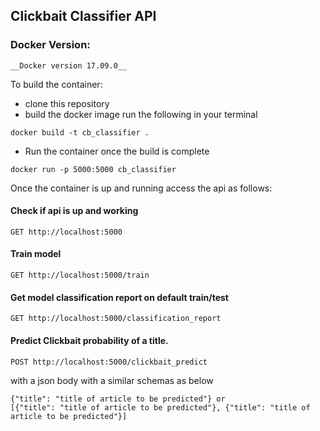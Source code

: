 ## Clickbait Classifier API

### Docker Version: 
  `__Docker version 17.09.0__`
  
To build the container:
 - clone this repository
 - build the docker image run the following in your terminal
 ```
 docker build -t cb_classifier . 
```
 - Run the container once the build is complete
```
docker run -p 5000:5000 cb_classifier 
```

Once the container is up and running access the api as follows:

#### Check if api is up and working 
``` GET http://localhost:5000 ```

#### Train model
``` GET http://localhost:5000/train ```

#### Get model classification report on default train/test 
``` GET http://localhost:5000/classification_report ```

#### Predict Clickbait probability of a title. 

``` POST http://localhost:5000/clickbait_predict  ```

with a json body with a similar schemas as below

```
{"title": "title of article to be predicted"} or 
[{"title": "title of article to be predicted"}, {"title": "title of article to be predicted"}]

```

